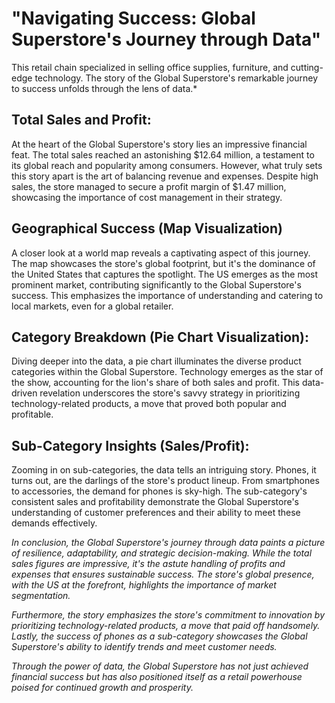 # "Navigating Success: Global Superstore's Journey through Data"

 This retail chain specialized in selling office supplies, furniture, and cutting-edge technology. The story of the Global Superstore's remarkable journey to success unfolds through the lens of data.*

## Total Sales and Profit:

At the heart of the Global Superstore's story lies an impressive financial feat. The total sales reached an astonishing $12.64 million, a testament to its global reach and popularity among consumers. However, what truly sets this story apart is the art of balancing revenue and expenses. Despite high sales, the store managed to secure a profit margin of $1.47 million, showcasing the importance of cost management in their strategy.

## Geographical Success (Map Visualization)

A closer look at a world map reveals a captivating aspect of this journey. The map showcases the store's global footprint, but it's the dominance of the United States that captures the spotlight. The US emerges as the most prominent market, contributing significantly to the Global Superstore's success. This emphasizes the importance of understanding and catering to local markets, even for a global retailer.

## Category Breakdown (Pie Chart Visualization):

Diving deeper into the data, a pie chart illuminates the diverse product categories within the Global Superstore. Technology emerges as the star of the show, accounting for the lion's share of both sales and profit. This data-driven revelation underscores the store's savvy strategy in prioritizing technology-related products, a move that proved both popular and profitable.

## Sub-Category Insights (Sales/Profit):

Zooming in on sub-categories, the data tells an intriguing story. Phones, it turns out, are the darlings of the store's product lineup. From smartphones to accessories, the demand for phones is sky-high. The sub-category's consistent sales and profitability demonstrate the Global Superstore's understanding of customer preferences and their ability to meet these demands effectively.

*In conclusion, the Global Superstore's journey through data paints a picture of resilience, adaptability, and strategic decision-making. While the total sales figures are impressive, it's the astute handling of profits and expenses that ensures sustainable success. The store's global presence, with the US at the forefront, highlights the importance of market segmentation.*

*Furthermore, the story emphasizes the store's commitment to innovation by prioritizing technology-related products, a move that paid off handsomely. Lastly, the success of phones as a sub-category showcases the Global Superstore's ability to identify trends and meet customer needs.*

*Through the power of data, the Global Superstore has not just achieved financial success but has also positioned itself as a retail powerhouse poised for continued growth and prosperity.*
